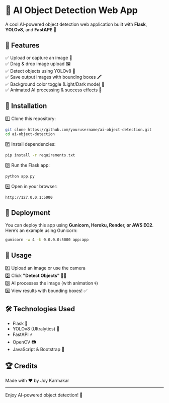 # 🚀 AI Object Detection Web App

A cool AI-powered object detection web application built with **Flask**, **YOLOv8**, and **FastAPI**! 🎯

## 🌟 Features  
✅ Upload or capture an image 📸  
✅ Drag & drop image upload 🖼️  
✅ Detect objects using YOLOv8 🤖  
✅ Save output images with bounding boxes 🖍️  
✅ Background color toggle (Light/Dark mode) 🎨  
✅ Animated AI processing & success effects 🎉  

## 🔧 Installation  

1️⃣ Clone this repository:  
   ```sh
   git clone https://github.com/yourusername/ai-object-detection.git
   cd ai-object-detection
   ```  

2️⃣ Install dependencies:  
   ```sh
   pip install -r requirements.txt
   ```  

3️⃣ Run the Flask app:  
   ```sh
   python app.py
   ```  

4️⃣ Open in your browser:  
   ```
   http://127.0.0.1:5000
   ```  

## 🚀 Deployment  
You can deploy this app using **Gunicorn, Heroku, Render, or AWS EC2**. Here’s an example using Gunicorn:

```sh
gunicorn -w 4 -b 0.0.0.0:5000 app:app
```

## 📸 Usage  
1️⃣ Upload an image or use the camera  
2️⃣ Click **"Detect Objects"** 🕵️‍♂️  
3️⃣ AI processes the image (with animation 🌀)  
4️⃣ View results with bounding boxes! ✅  

## 🛠️ Technologies Used  
- Flask 🧪  
- YOLOv8 (Ultralytics) 🎯  
- FastAPI ⚡  
- OpenCV 📷  
- JavaScript & Bootstrap 🎨  

## 🏆 Credits  
Made with ❤️ by Joy Karmakar  

---  
Enjoy AI-powered object detection! 🚀

